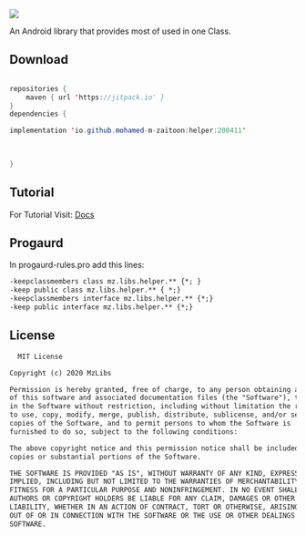 
[![](https://jitpack.io/v/io.github.mohamed-m-zaitoon/helper.svg)](https://jitpack.io/#io.github.mohamed-m-zaitoon/helper)

An Android library that provides most of used in one Class.


## Download

```java

repositories {
    maven { url 'https://jitpack.io' }
}
dependencies {

implementation 'io.github.mohamed-m-zaitoon:helper:200411'
	

 
}
```
## Tutorial
 For Tutorial Visit:
 [Docs](https://mohamed-m-zaitoon.github.io/helper/docs)
 
## Progaurd
 In progaurd-rules.pro add this lines:
 ```txt
-keepclassmembers class mz.libs.helper.** {*; }
-keep public class mz.libs.helper.** { *;}
-keepclassmembers interface mz.libs.helper.** {*;}
-keep public interface mz.libs.helper.** {*;}
 
```

## License 
```txt
  MIT License

Copyright (c) 2020 MzLibs

Permission is hereby granted, free of charge, to any person obtaining a copy
of this software and associated documentation files (the "Software"), to deal
in the Software without restriction, including without limitation the rights
to use, copy, modify, merge, publish, distribute, sublicense, and/or sell
copies of the Software, and to permit persons to whom the Software is
furnished to do so, subject to the following conditions:

The above copyright notice and this permission notice shall be included in all
copies or substantial portions of the Software.

THE SOFTWARE IS PROVIDED "AS IS", WITHOUT WARRANTY OF ANY KIND, EXPRESS OR
IMPLIED, INCLUDING BUT NOT LIMITED TO THE WARRANTIES OF MERCHANTABILITY,
FITNESS FOR A PARTICULAR PURPOSE AND NONINFRINGEMENT. IN NO EVENT SHALL THE
AUTHORS OR COPYRIGHT HOLDERS BE LIABLE FOR ANY CLAIM, DAMAGES OR OTHER
LIABILITY, WHETHER IN AN ACTION OF CONTRACT, TORT OR OTHERWISE, ARISING FROM,
OUT OF OR IN CONNECTION WITH THE SOFTWARE OR THE USE OR OTHER DEALINGS IN THE
SOFTWARE.
```

 
 


